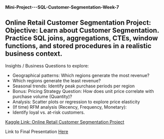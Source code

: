 **Mini-Project---SQL-Customer-Segmentation-Week-7**

## Online Retail Customer Segmentation Project: Objective: Learn about Customer Segmentation. Practice SQL joins, aggregations, CTEs, window functions, and stored procedures in a realistic business context.

Insights / Business Questions to explore:

* Geographical patterns: Which regions generate the most revenue?
* Which regions generate the least revenue?
* Seasonal trends: Identify peak purchase periods per region
* Bonus: Pricing Strategy Question: How does unit price correlate with purchase volume (Quantity)?
* Analysis: Scatter plots or regression to explore price elasticity
* (If time) RFM analysis (Recency, Frequency, Monetary):
* Identify loyal vs. at-risk customers.

[Kaggle Link: Online Retail Customer Segmentation Project](https://www.kaggle.com/datasets/lxnmobill/online-retail-customer-segmentation-project?select=retail_cleaned.csv)

Link to Final Presentation [Here](https://www.canva.com/design/DAGwvlPfs0k/0uHxqovL1BCbI0LjIQ8hiw/edit?utm_content=DAGwvlPfs0k&utm_campaign=designshare&utm_medium=link2&utm_source=sharebutton)

